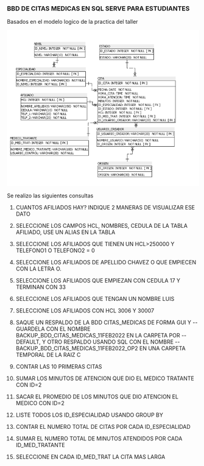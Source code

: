 ### BBD DE CITAS MEDICAS EN SQL SERVE PARA ESTUDIANTES

Basados en el modelo logico de la practica 
del taller 

![modelo logico](https://github.com/bryanpumax/BDD_PRACTICO/blob/master/BDD_CITAS_SQL_SERVER_PRACTICA-master/modelo.PNG?raw=true)

Se realizo las siguientes consultas 

1) CUANTOS AFILIADOS HAY? INDIQUE 2 MANERAS DE VISUALIZAR ESE DATO 
2) SELECCIONE LOS CAMPOS HCL, NOMBRES, CEDULA DE LA TABLA AFILIADO, USE UN ALIAS EN LA TABLA

3) SELECCIONE LOS AFILIADOS QUE TIENEN UN HCL>250000 Y TELEFONO1 O TELEFONO2 = 0

4) SELECCIONE LOS AFILIADOS DE APELLIDO CHAVEZ O QUE EMPIECEN CON LA LETRA O.

5) SELECCIONE LOS AFILIADOS QUE EMPIEZAN CON CEDULA 17 Y TERMINAN CON 33

6) SELECCIONE LOS AFILIADOS QUE TENGAN UN NOMBRE LUIS

7) SELECCIONE LOS AFILIADOS CON HCL 3006 Y 30007

8) SAQUE UN RESPALDO DE LA BDD CITAS_MEDICAS DE FORMA GUI Y
--GUARDELA CON EL NOMBRE BACKUP_BDD_CITAS_MEDICAS_11FEB2022 EN LA CARPETA POR
--DEFAULT, Y OTRO RESPALDO USANDO SQL CON EL NOMBRE
--BACKUP_BDD_CITAS_MEDICAS_11FEB2022_OP2 EN UNA CARPETA TEMPORAL DE LA RAIZ C


9) CONTAR LAS 10 PRIMERAS CITAS 
 
10) SUMAR LOS MINUTOS DE ATENCION QUE DIO EL MEDICO TRATANTE CON ID=2
 
11) SACAR EL PROMEDIO DE LOS MINUTOS QUE DIO ATENCION EL MEDICO CON ID=2
 
12) LISTE TODOS LOS ID_ESPECIALIDAD USANDO GROUP BY
 
13) CONTAR EL NUMERO TOTAL DE CITAS POR CADA ID_ESPECIALIDAD

14) SUMAR EL NUMERO TOTAL DE MINUTOS ATENDIDOS POR CADA ID_MED_TRATANTE

15) SELECCIONE EN CADA ID_MED_TRAT LA CITA MAS LARGA
